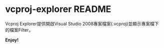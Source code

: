 # vcproj-explorer README

Vcproj Explorer提供開啟Visual Studio 2008專案檔案(.vcproj)並顯示專案檔下的檔案Filter。

**Enjoy!**
